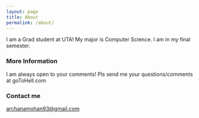 ```yaml
---
layout: page
title: About
permalink: /about/
---
```


I am a Grad student at UTA! My major is Computer Science. I am in my final semester.

### More Information

I am always open to your comments!
Pls send me your questions/comments at goToHell.com

### Contact me

[archanamohan93@gmail.com](mailto:archanamohan93@gmail.com)